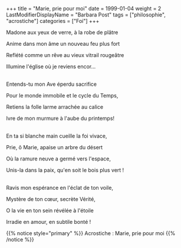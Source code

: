 +++
title = "Marie, prie pour moi"
date = 1999-01-04
weight = 2
LastModifierDisplayName = "Barbara Post"
tags = ["philosophie", "acrostiche"]
categories = ["Foi"]
+++

Madone aux yeux de verre, à la robe de plâtre

Anime dans mon âme un nouveau feu plus fort

Reflété comme un rêve au vieux vitrail rougeâtre

Illumine l'église où je reviens encor...

 \
Entends-tu mon Ave éperdu sacrifice

Pour le monde immobile et le cycle du Temps,

Retiens la folle larme arrachée au calice

Ivre de mon murmure à l'aube du printemps!

 \
En ta si blanche main cueille la foi vivace,

Prie, ô Marie, apaise un arbre du désert

Où la ramure neuve a germé vers l'espace,

Unis-la dans la paix, qu'en soit le bois plus vert !

 \
Ravis mon espérance en l'éclat de ton voile,

Mystère de ton cœur, secrète Vérité,

O la vie en ton sein révélée à l'étoile

Irradie en amour, en subtile bonté !

{{% notice style="primary" %}}
Acrostiche : Marie, prie pour moi
{{% /notice %}}
